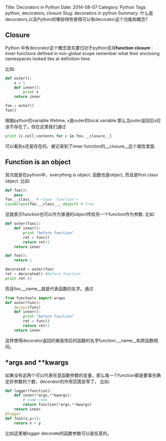 Title: Decorators in Python 
Date: 2014-08-07
Category: Python
Tags: python, decorators, closure
Slug: decorators in python 
Summary: 什么是decorators,以及Python的哪些特性使得可以有decorator这个功能和概念? 

## Closure
Python 中有decorator这个概念首先要归功于python支持**function closure** : inner functions defined in non-global scope remember what their enclosing namespaces looked like at definition time. 

比如:
```python
def outer():
    x = 1
    def inner():
        print x
    return inner

foo = outer()
foo()
```
根据python的variable lifetime, x是outer的local variable.那么当outer返回后x应该不存在了。但在这里我们通过 
```python
print [c.cell_contents for c in foo.__closure__]
```
可以看到x还是存在的。被记录到了inner function的\_\_closure\_\_这个属性里面.


## Function is an object
其次就是在python中，everything is object. 函数也是object, 而且是first class object. 比如:
```python
def foo():
	pass
foo.__class__ # <type 'function'>
issubclass(foo.__class__, object) # True
```
这就表示function也可以作为普通的object传给另一个function作为参数.
比如:
```python
def outer(func):
    def inner():
        print "before function"
        ret = func()
        return ret+1
    return inner

def foo():
    return 1

decorated = outer(foo)
ret = decorated() #before function
print ret #2
```
而且foo.\_\_name\_\_就是代表函数的名字。通过
```python
from functools import wraps 
def outer(func):
	@wraps(func)
    def inner():
        print "before function"
        ret = func()
        return ret+1
    return inner
```
这样使得decorator返回的被装饰后的函数的名字function.\_\_name\_\_和原函数相同。


## *args and **kwargs
如果没有这两个可以代表任意函数参数的变量，那么每一个function都是要事先确定好参数的个数，decorator的作用范围变窄了。
比如:
```python
def logger(function):
	def inner(*args,**kwargs):
		# some code
		return function(*args,**kwargs)
	return inner
@logger
def foo1(x,y=1):
	return x + y
```
比如这里被logger decorate的函数参数可以是任意的。







